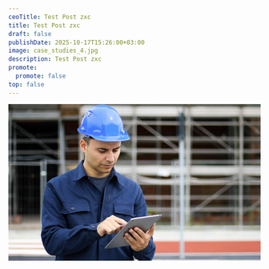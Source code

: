 ```yaml
---
ceoTitle: Test Post zxc
title: Test Post zxc
draft: false
publishDate: 2025-10-17T15:26:00+03:00
image: case_studies_4.jpg
description: Test Post zxc
promote:
  promote: false
top: false
---
```

![](case_studies_5.jpg)

